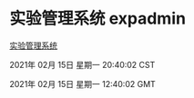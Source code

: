 # 实验管理系统 expadmin
[实验管理系统](http://58.48.52.4:56808/expadmin-782313d2-e1b1-4ea7-932e-3a55e6a1a4d0/)

2021年 02月 15日 星期一 20:40:02 CST

2021年 02月 15日 星期一 12:40:02 GMT
